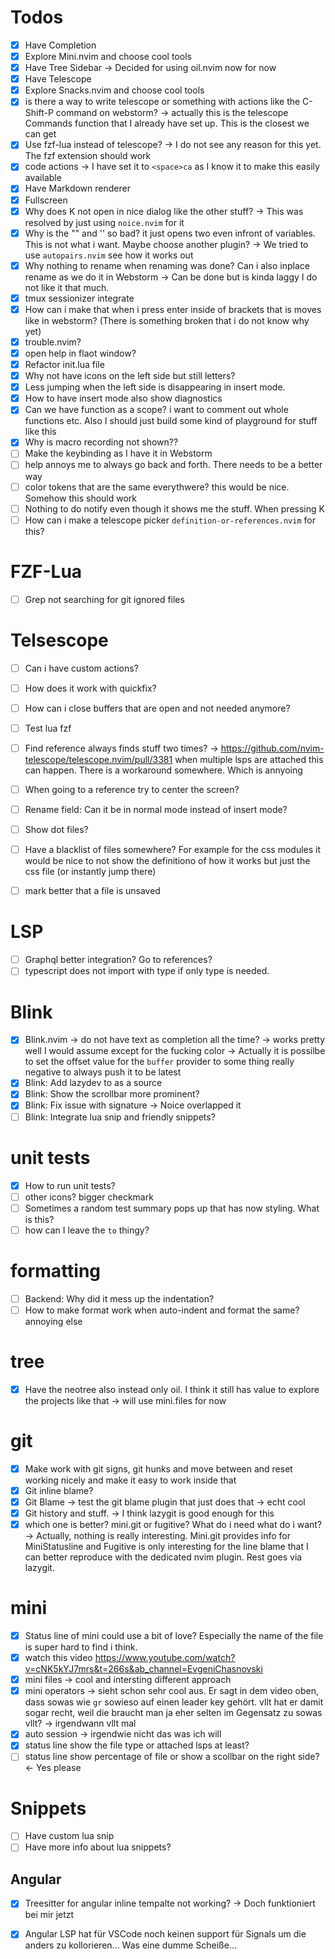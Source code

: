 # Todos
- [x] Have Completion
- [x] Explore Mini.nvim and choose cool tools
- [x] Have Tree Sidebar -> Decided for using oil.nvim now for now
- [x] Have Telescope
- [x] Explore Snacks.nvim and choose cool tools
- [x] is there a way to write telescope or something with actions like the C-Shift-P command on webstorm? -> actually this is the telescope Commands function that I already have set up. This is the closest we can get
- [x] Use fzf-lua instead of telescope? -> I do not see any reason for this yet. The fzf extension should work 
- [x] code actions -> I have set it to `<space>ca` as I know it to make this easily available
- [x] Have Markdown renderer
- [x] Fullscreen
- [x] Why does K not open in nice dialog like the other stuff? -> This was resolved by just using `noice.nvim` for it
- [x] Why is the "" and '' so bad? it just opens two even infront of variables. This is not what i want. Maybe choose another plugin? -> We tried to use `autopairs.nvim` see how it works out
- [x] Why nothing to rename when renaming was done? Can i also inplace rename as we do it in Webstorm -> Can be done but is kinda laggy I do not like it that much.
- [x] tmux sessionizer integrate
- [x] How can i make that when i press enter inside of brackets that is moves like in webstorm? (There is something broken that i do not know why yet)
- [x] trouble.nvim?
- [x] open help in flaot window?
- [x] Refactor init.lua file
- [x] Why not have icons on the left side but still letters?
- [x] Less jumping when the left side is disappearing in insert mode.
- [x] How to have insert mode also show diagnostics
- [x] Can we have function as a scope? i want to comment out whole functions etc. Also I should just build some kind of playground for stuff like this 
- [x] Why is macro recording not shown??
- [ ] Make the keybinding as I have it in Webstorm
- [ ] help annoys me to always go back and forth. There needs to be a better way
- [ ] color tokens that are the same everythwere? this would be nice. Somehow this should work
- [ ] Nothing to do notify even though it shows me the stuff. When pressing K
- [ ] How can i make a telescope picker `definition-or-references.nvim` for this?

# FZF-Lua 
- [ ] Grep not searching for git ignored files

# Telsescope
- [ ] Can i have custom actions?
- [ ] How does it work with quickfix?
- [ ] How can i close buffers that are open and not needed anymore? 
- [ ] Test lua fzf
- [ ] Find reference always finds stuff two times? -> https://github.com/nvim-telescope/telescope.nvim/pull/3381 when multiple lsps are attached this can happen. There is a workaround somewhere. Which is annyoing
- [ ] When going to a reference try to center the screen?
- [ ] Rename field: Can it be in normal mode instead of insert mode?
- [ ] Show dot files?
- [ ] Have a blacklist of files somewhere? For example for the css modules it would be nice to not show the definitiono of how it works but just the css file (or instantly jump there)

- [ ] mark better that a file is unsaved

# LSP
- [ ] Graphql better integration? Go to references?
- [ ] typescript does not import with type if only type is needed. 

# Blink
- [x] Blink.nvim -> do not have text as completion all the time? -> works pretty well I would assume except for the fucking color -> Actually it is possilbe to set the offset value for the `buffer` provider to some thing really negative to always push it to be latest
- [x] Blink: Add lazydev to as a source  
- [x] Blink: Show the scrollbar more prominent?
- [x] Blink: Fix issue with signature -> Noice overlapped it
- [ ] Blink: Integrate lua snip and friendly snippets?

# unit tests
- [x] How to run unit tests?
- [ ] other icons? bigger checkmark
- [ ] Sometimes a random test summary pops up that has now styling. What is this?
- [ ] how can I leave the `to` thingy?

# formatting
- [ ] Backend: Why did it mess up the indentation?
- [ ] How to make format work when auto-indent and format the same? annoying else

# tree
- [x] Have the neotree also instead only oil. I think it still has value to explore the projects like that -> will use mini.files for now

# git
- [x] Make work with git signs, git hunks and move between and reset working nicely and make it easy to work inside that 
- [x] Git inline blame?
- [x] Git Blame -> test the git blame plugin that just does that -> echt cool
- [x] Git history and stuff. -> I think lazygit is good enough for this 
- [x] which one is better? mini.git or fugitive? What do i need what do i want? -> Actually, nothing is really interesting. Mini.git provides info for MiniStatusline and Fugitive is only interesting for the line blame that I can better reproduce with the dedicated nvim plugin. Rest goes via lazygit.

# mini 
- [x] Status line of mini could use a bit of love? Especially the name of the file is super hard to find i think.
- [x] watch this video https://www.youtube.com/watch?v=cNK5kYJ7mrs&t=266s&ab_channel=EvgeniChasnovski
- [x] mini files -> cool and intersting different approach
- [x] mini operators -> sieht schon sehr cool aus. Er sagt in dem video oben, dass sowas wie `gr` sowieso auf einen leader key gehört. vllt hat er damit sogar recht, weil die braucht man ja eher selten im Gegensatz zu sowas vllt? -> irgendwann vllt mal
- [x] auto session -> irgendwie nicht das was ich will
- [x] status line show the file type or attached lsps at least?
- [ ] status line show percentage of file or show a scollbar on the right side? <- Yes please

# Snippets
- [ ] Have custom lua snip
- [ ] Have more info about lua snippets?

## Angular 
- [x] Treesitter for angular inline tempalte not working? -> Doch funktioniert bei mir jetzt
- [x] Angular LSP hat für VSCode noch keinen support für Signals um die anders zu kollorieren... Was eine dumme Scheiße...

